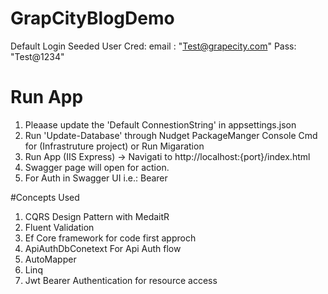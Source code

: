 # GrapCityBlogDemo  
   Default Login Seeded User Cred:
   email : "Test@grapecity.com" Pass: "Test@1234"
# Run App
1. Pleaase update the 'Default ConnestionString' in appsettings.json
2. Run 'Update-Database'  through Nudget PackageManger Console Cmd for (Infrastruture project) or Run Migaration
3. Run App (IIS Express) -> Navigati to http://localhost:{port}/index.html 
4. Swagger page will open for action.
5. For Auth in Swagger UI i.e.: Bearer <TokenStrin>

#Concepts Used
1. CQRS Design Pattern with MedaitR
2. Fluent Validation
3. Ef Core framework for code first approch
4. ApiAuthDbConetext For Api Auth flow
5. AutoMapper
6. Linq
7. Jwt Bearer Authentication for resource access